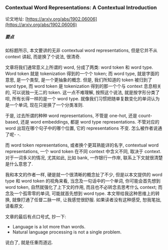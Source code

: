 ### Contextual Word Representations: A Contextual Introduction

论文地址: [https://arxiv.org/abs/1902.06006](https://arxiv.org/abs/1902.06006)

##### 要点

如标题所示, 本文要讲的无非 contextual word representations, 但是它并不从 context 讲起, 而是换了个说法, 很清奇.

文章将我们通常意义上所谓的 word, 分成了两类: word token 和 word type. Word token 就是 tokenization 得到的一个个 token; 而 word type, 就是字面的意思, 是一个类型, 是一个更抽象的概念. 但是, 我们所知道的 token 被归到了 word type, 而 word token 是 tokenization 得到的那一个个与 context 息息相关的, 可以说独一无二的 token. 这一点不难理解, 按照这个说法, 就是按字形分类了呗, 所有长得一样的是一个 word type. 就像我们习惯把随单复数变化的单词认为是一个单词, 现在只是换了一个分类准则.

于是, 过去所谓的种种 word representations, 不管是 one-hot, 还是 count-based, 还是 word embeddings, 都是 word type representations. 不管对应的 word 出现在哪个句子中的哪个位置, 它的 representations 不变. 怎么被作者说通了呢- -.

而 word token representations, 或者换个更耳熟能详的名字, contextual word representations, 一个 word token 在不同 context 中含义不同, 取决于 context. 对于一词多义的情况, 尤其如此, 比如 bank, 一作银行一作岸, 联系上下文就很清楚是什么意思了.

我和本文的作者一样, 硬是就一个很清晰的概念扯了不少, 但是以本文提供的 word type 和 word token 的视角来看, 当念及一句话中的一个单词, 你可能会首先想到 word token, 自然就强化了上下文的作用, 而且也不必转念去思考什么 context; 而念及一个孤零零的单词, 可能就首先想到 word type. 本文带给我这种思维上的转换, 就像打通了任督二脉一样, 让我感觉很舒服. 如果读者没有这种感受, 恕我笔拙, 请看原文.

文章的最后有点口号式, 抄一下:

* Language is a lot more than words.
* Natural language processing is not a single problem.

说白了, 就是任重而道远.
